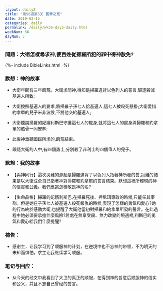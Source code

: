 ```yaml
---
layout: daily2
title: "第56週第5天 舊罪之冤"
date: 2019-02-15
categories: daily
permalink: /daily/wk56-day5-daily.html
weekNum: 56
dayNum: 5
---
```


### 問題：大衛怎樣尋求神,使百姓從掃羅所犯的罪中得神赦免?

{%- include BibleLinks.html -%}

### 默想：神的故事 
+ 大衛年間有三年飢荒。大衛求問神,得知是掃羅違背以色列人的誓言,驅逐殺滅基遍人所致;

+ 大衛按照基遍人的要求,將掃羅子孫七人給基遍人,這七人被殺死懸掛;大衛愛惜約拿單的兒子米非波設,不將他交給基遍人;

+ 大衛聽說掃羅的妃嬪利斯巴守護這七人的屍身,就將這七人的屍身與掃羅和約拿單的骸骨一同安葬;

+ 此後神垂聽國民所求的,飢荒結束。

+ 跟隨大衛的人中,有四個勇士,分別殺了非利士的四個偉人的兒子。

### 默想：我的故事
+ 【與神同行】這次災難的源起是掃羅違背了以色列人指著神所發的誓,災難的結束是以大衛成全自己指著神對掃羅和約拿單的誓言結束。默想這裡所體現的神的信實和公義。我們應當怎樣敬畏神的名?

+ 【生命品格】掃羅的妃嬪利斯巴,在掃羅死後、押尼珥專政的時候,只能任其宰割。但是她在子孫七人被基遍人殺死報仇的時候,表現了怎樣的勇氣和愛心?她的行為終於感動大衛,也提醒了大衛他當初對掃羅和約拿單所發的誓言。在此過程中她必須要承擔什麼風險?若處在無辜受屈、無力改變的境遇裡,利斯巴的勇氣和愛心給我們什麼提醒?

### 祷告：

+ 感谢主，让我学习到了顺服神的计划，在逆境中也不忘神的带领，不为明天的未知而惧怕。求主让我继续学习顺服。

### 笔记与回应：

+ 从今天的经文中我看到了大卫的真正的顺服，在得到神的旨意后顺服神的信实和公义，并且不忘自己曾经的誓言。
